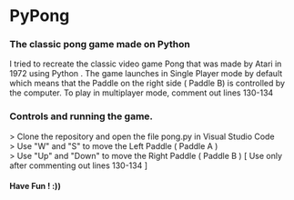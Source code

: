 <h1> PyPong </h1>

<h3> The classic pong game made on Python </h3>

<p> I tried to recreate the classic video game Pong that was made by Atari in 1972 using Python  .
The game launches in Single Player mode by default which means that the Paddle on the right side ( Paddle B) is controlled by the computer.
To play in multiplayer mode, comment out lines 130-134 </p> 


<h3> Controls and running the game. </h3>
> Clone the repository and open the file pong.py in Visual Studio Code <br>
> Use "W" and "S" to move the Left Paddle ( Paddle A ) <br>
> Use "Up" and "Down" to move the Right Paddle ( Paddle B ) [ Use only after commenting out lines 130-134 ] <br>

<h4> Have Fun ! :)) </h4> 

